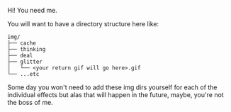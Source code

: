 Hi! You need me.

You will want to have a directory structure here like:
```
img/
├── cache
├── thinking
├── deal
├── glitter
│   └── <your return gif will go here>.gif
└── ...etc
```
Some day you won't need to add these img dirs yourself for each of the individual effects but alas that will happen in the future, maybe, you're not the boss of me.
